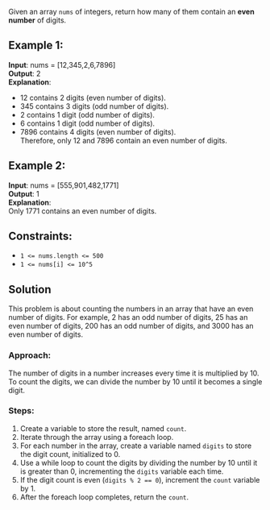 Given an array `nums` of integers, return how many of them contain an **even number** of digits.

## Example 1:
**Input**: nums = [12,345,2,6,7896]  
**Output**: 2  
**Explanation**:  
- 12 contains 2 digits (even number of digits).  
- 345 contains 3 digits (odd number of digits).  
- 2 contains 1 digit (odd number of digits).  
- 6 contains 1 digit (odd number of digits).  
- 7896 contains 4 digits (even number of digits).  
Therefore, only 12 and 7896 contain an even number of digits.

## Example 2:
**Input**: nums = [555,901,482,1771]  
**Output**: 1  
**Explanation**:  
Only 1771 contains an even number of digits.

## Constraints:
- `1 <= nums.length <= 500`
- `1 <= nums[i] <= 10^5`

## Solution
This problem is about counting the numbers in an array that have an even number of digits. For example, 2 has an odd number of digits, 25 has an even number of digits, 200 has an odd number of digits, and 3000 has an even number of digits.

### Approach:
The number of digits in a number increases every time it is multiplied by 10. To count the digits, we can divide the number by 10 until it becomes a single digit.

### Steps:
1. Create a variable to store the result, named `count`.
2. Iterate through the array using a foreach loop.
3. For each number in the array, create a variable named `digits` to store the digit count, initialized to 0.
4. Use a while loop to count the digits by dividing the number by 10 until it is greater than 0, incrementing the `digits` variable each time.
5. If the digit count is even (`digits % 2 == 0`), increment the `count` variable by 1.
6. After the foreach loop completes, return the `count`.
